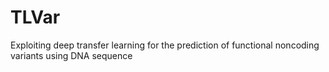 # TLVar
Exploiting deep transfer learning for the prediction of functional noncoding variants using DNA sequence
